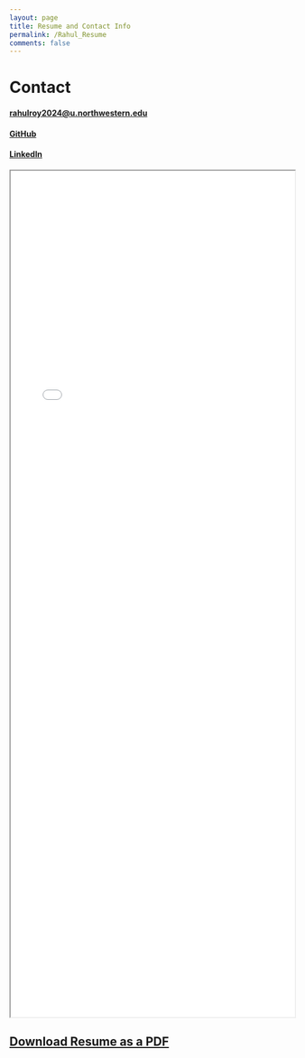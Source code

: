 ```yaml
---
layout: page
title: Resume and Contact Info
permalink: /Rahul_Resume
comments: false
---
```


# Contact

#### rahulroy2024@u.northwestern.edu

#### [GitHub](https://github.com/roy2909)

#### [LinkedIn](https://www.linkedin.com/in/rahul-roy2909/) 

<iframe src="_pages/Awesome_CV-15.pdf" width="100%" height="1500px">
</iframe>

## [Download Resume as a PDF](Awesome_CV-15.pdf)